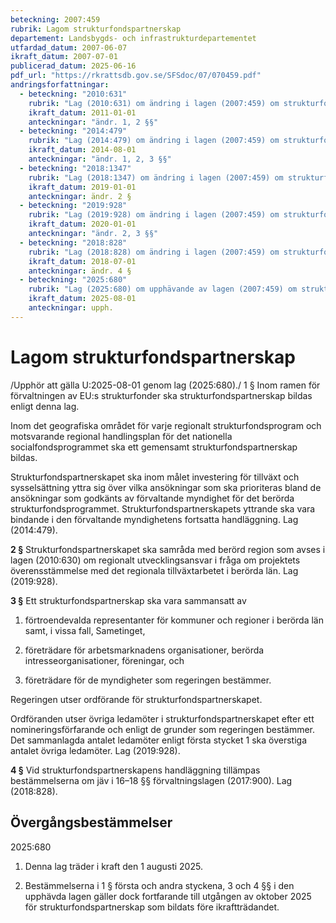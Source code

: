 ```yaml
---
beteckning: 2007:459
rubrik: Lagom strukturfondspartnerskap
departement: Landsbygds- och infrastrukturdepartementet
utfardad_datum: 2007-06-07
ikraft_datum: 2007-07-01
publicerad_datum: 2025-06-16
pdf_url: "https://rkrattsdb.gov.se/SFSdoc/07/070459.pdf"
andringsforfattningar:
  - beteckning: "2010:631"
    rubrik: "Lag (2010:631) om ändring i lagen (2007:459) om strukturfondspartnerskap"
    ikraft_datum: 2011-01-01
    anteckningar: "ändr. 1, 2 §§"
  - beteckning: "2014:479"
    rubrik: "Lag (2014:479) om ändring i lagen (2007:459) om strukturfondspartnerskap"
    ikraft_datum: 2014-08-01
    anteckningar: "ändr. 1, 2, 3 §§"
  - beteckning: "2018:1347"
    rubrik: "Lag (2018:1347) om ändring i lagen (2007:459) om strukturfondspartnerskap"
    ikraft_datum: 2019-01-01
    anteckningar: ändr. 2 §
  - beteckning: "2019:928"
    rubrik: "Lag (2019:928) om ändring i lagen (2007:459) om strukturfondspartnerskap"
    ikraft_datum: 2020-01-01
    anteckningar: "ändr. 2, 3 §§"
  - beteckning: "2018:828"
    rubrik: "Lag (2018:828) om ändring i lagen (2007:459) om strukturfondspartnerskap"
    ikraft_datum: 2018-07-01
    anteckningar: ändr. 4 §
  - beteckning: "2025:680"
    rubrik: "Lag (2025:680) om upphävande av lagen (2007:459) om strukturfondspartnerskap"
    ikraft_datum: 2025-08-01
    anteckningar: upph.
---
```


# Lagom strukturfondspartnerskap

/Upphör att gälla U:2025-08-01 genom lag (2025:680)./ 1 § Inom ramen för förvaltningen av EU:s strukturfonder ska strukturfondspartnerskap bildas enligt denna lag.

Inom det geografiska området för varje regionalt strukturfondsprogram och motsvarande regional handlingsplan för det nationella socialfondsprogrammet ska ett gemensamt strukturfondspartnerskap bildas.

Strukturfondspartnerskapet ska inom målet investering för tillväxt och sysselsättning yttra sig över vilka ansökningar som ska prioriteras bland de ansökningar som godkänts av förvaltande myndighet för det berörda strukturfondsprogrammet. Strukturfondspartnerskapets yttrande ska vara bindande i den förvaltande myndighetens fortsatta handläggning. Lag (2014:479).

**2 §** Strukturfondspartnerskapet ska samråda med berörd region som avses i lagen (2010:630) om regionalt utvecklingsansvar i fråga om projektets överensstämmelse med det regionala tillväxtarbetet i berörda län. Lag (2019:928).

**3 §** Ett strukturfondspartnerskap ska vara sammansatt av

1. förtroendevalda representanter för kommuner och regioner i berörda län samt, i vissa fall, Sametinget,

2. företrädare för arbetsmarknadens organisationer, berörda intresseorganisationer, föreningar, och

3. företrädare för de myndigheter som regeringen bestämmer.

Regeringen utser ordförande för strukturfondspartnerskapet.

Ordföranden utser övriga ledamöter i strukturfondspartnerskapet efter ett nomineringsförfarande och enligt de grunder som regeringen bestämmer. Det sammanlagda antalet ledamöter enligt första stycket 1 ska överstiga antalet övriga ledamöter. Lag (2019:928).

**4 §** Vid strukturfondspartnerskapens handläggning tillämpas bestämmelserna om jäv i 16–18 §§ förvaltningslagen (2017:900). Lag (2018:828).


## Övergångsbestämmelser

2025:680

1. Denna lag träder i kraft den 1 augusti 2025.

2. Bestämmelserna i 1 § första och andra styckena, 3 och 4 §§ i den upphävda lagen gäller dock fortfarande till utgången av oktober 2025 för strukturfondspartnerskap som bildats före ikraftträdandet.